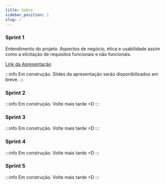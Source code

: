 ```yaml
---
title: Sobre
sidebar_position: 1
slug: /
---
```


### Sprint 1 

Entendimento do projeto. Aspectos de negócio, ética e usabilidade assim como a 
elicitação de requisitos funcionais e não funcionais.

[Link da Apresentação](https://www.canva.com/design/DAFya4iIWqk/_jpFrEo42OIFbSBXrga2jQ/view?utm_content=DAFya4iIWqk&utm_campaign=designshare&utm_medium=link&utm_source=viewer)

:::info
Em construção. Slides da apresentação serão disponibilizados em breve.
:::

<!-- <iframe style={{ display: 'block', margin: 'auto', width: '100%', height: '50vh', }} src="https://www.canva.com/design/DAFya4iIWqk/_jpFrEo42OIFbSBXrga2jQ/view?utm_content=DAFya4iIWqk&utm_campaign=designshare&utm_medium=link&utm_source=editor" frameborder="0" allowFullScreen> </iframe> -->

### Sprint 2

:::info
Em construção. Volte mais tarde =D
:::

### Sprint 3

:::info
Em construção. Volte mais tarde =D
:::

### Sprint 4

:::info
Em construção. Volte mais tarde =D
:::

### Sprint 5

:::info
Em construção. Volte mais tarde =D
:::


